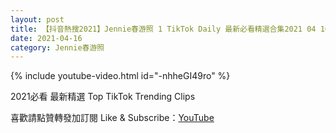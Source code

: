 ```yaml
---
layout: post
title: 【抖音熱搜2021】Jennie春游照 1 TikTok Daily 最新必看精選合集2021 04 16
date: 2021-04-16
category: Jennie春游照
---
```


{% include youtube-video.html id="-nhheGI49ro" %}

2021必看 最新精選 Top TikTok Trending Clips

喜歡請點贊轉發加訂閱 Like & Subscribe：[YouTube](https://www.youtube.com/channel/UCAoR7VcanIPd04uEq_GIylA/videos)

